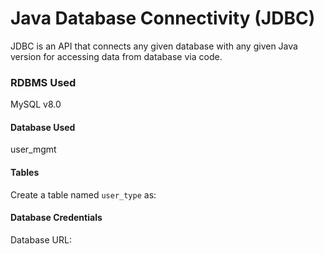 # Java Database Connectivity (JDBC)
JDBC is an API that connects any given database with any given Java version for accessing data from database via code.
### RDBMS Used
MySQL v8.0 
#### Database Used
user_mgmt
#### Tables
Create a table named `user_type` as:  

#### Database Credentials
Database URL:
